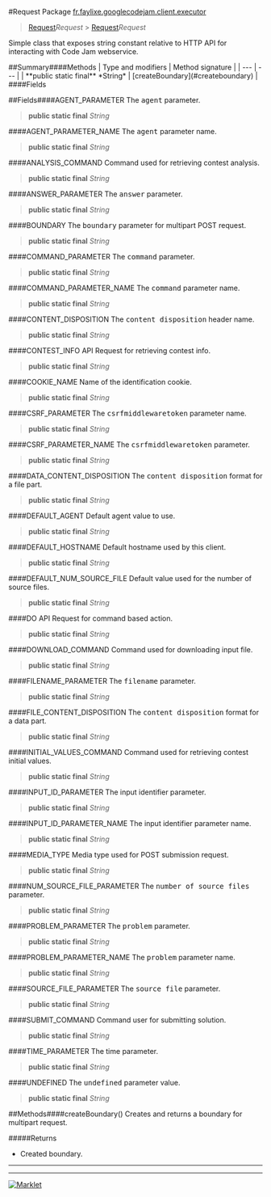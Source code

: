 #Request
Package [fr.faylixe.googlecodejam.client.executor](README.md)<br>

> [Request](Request.md)*Request* > [Request](Request.md)*Request*
<p>Simple class that exposes string constant
 relative to HTTP API for interacting with
 Code Jam webservice.</p>
##Summary####Methods
| Type and modifiers | Method signature |
| --- | --- |
| **public static final** *String* | [createBoundary](#createboundary) |
####Fields

##Fields####AGENT_PARAMETER
The <tt>agent</tt> parameter.
> **public static final** *String*

####AGENT_PARAMETER_NAME
The <tt>agent</tt> parameter name.
> **public static final** *String*

####ANALYSIS_COMMAND
Command used for retrieving contest analysis.
> **public static final** *String*

####ANSWER_PARAMETER
The <tt>answer</tt> parameter.
> **public static final** *String*

####BOUNDARY
The <tt>boundary</tt> parameter for multipart POST request.
> **public static final** *String*

####COMMAND_PARAMETER
The <tt>command</tt> parameter.
> **public static final** *String*

####COMMAND_PARAMETER_NAME
The <tt>command</tt> parameter name.
> **public static final** *String*

####CONTENT_DISPOSITION
The <tt>content disposition</tt> header name.
> **public static final** *String*

####CONTEST_INFO
API Request for retrieving contest info.
> **public static final** *String*

####COOKIE_NAME
Name of the identification cookie.
> **public static final** *String*

####CSRF_PARAMETER
The <tt>csrfmiddlewaretoken</tt> parameter name.
> **public static final** *String*

####CSRF_PARAMETER_NAME
The <tt>csrfmiddlewaretoken</tt> parameter.
> **public static final** *String*

####DATA_CONTENT_DISPOSITION
The <tt>content disposition</tt> format for a file part.
> **public static final** *String*

####DEFAULT_AGENT
Default agent value to use.
> **public static final** *String*

####DEFAULT_HOSTNAME
Default hostname used by this client.
> **public static final** *String*

####DEFAULT_NUM_SOURCE_FILE
Default value used for the number of source files.
> **public static final** *String*

####DO
API Request for command based action.
> **public static final** *String*

####DOWNLOAD_COMMAND
Command used for downloading input file.
> **public static final** *String*

####FILENAME_PARAMETER
The <tt>filename</tt> parameter.
> **public static final** *String*

####FILE_CONTENT_DISPOSITION
The <tt>content disposition</tt> format for a data part.
> **public static final** *String*

####INITIAL_VALUES_COMMAND
Command used for retrieving contest initial values.
> **public static final** *String*

####INPUT_ID_PARAMETER
The input identifier parameter.
> **public static final** *String*

####INPUT_ID_PARAMETER_NAME
The input identifier parameter name.
> **public static final** *String*

####MEDIA_TYPE
Media type used for POST submission request.
> **public static final** *String*

####NUM_SOURCE_FILE_PARAMETER
The <tt>number of source files</tt> parameter.
> **public static final** *String*

####PROBLEM_PARAMETER
The <tt>problem</tt> parameter.
> **public static final** *String*

####PROBLEM_PARAMETER_NAME
The <tt>problem</tt> parameter name.
> **public static final** *String*

####SOURCE_FILE_PARAMETER
The <tt>source file</tt> parameter.
> **public static final** *String*

####SUBMIT_COMMAND
Command user for submitting solution.
> **public static final** *String*

####TIME_PARAMETER
The time parameter.
> **public static final** *String*

####UNDEFINED
The <tt>undefined</tt> parameter value.
> **public static final** *String*


##Methods####createBoundary()
Creates and returns a boundary for multipart request.

#####Returns
* Created boundary.

---

---

[![Marklet](https://img.shields.io/badge/Generated%20by-Marklet-green.svg)](https://github.com/Faylixe/marklet)